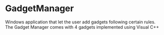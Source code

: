 # GadgetManager
Windows application that let the user add gadgets following certain rules. 
The Gadget Manager comes with 4 gadgets implemented using Visual C++
